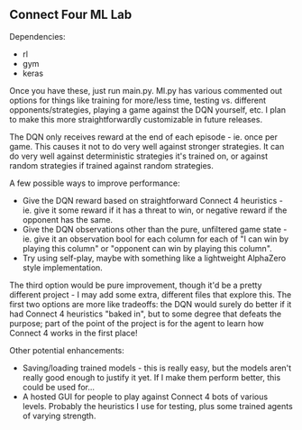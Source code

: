 ## Connect Four ML Lab
Dependencies:
- rl
- gym
- keras

Once you have these, just run main.py.
Ml.py has various commented out options for things like training for more/less time, testing vs. different opponents/strategies, playing a game against the DQN yourself, etc. I plan to make this more straightforwardly customizable in future releases.

The DQN only receives reward at the end of each episode - ie. once per game. This causes it not to do very well against stronger strategies. It can do very well against deterministic strategies it's trained on, or against random strategies if trained against random strategies.

A few possible ways to improve performance:
- Give the DQN reward based on straightforward Connect 4 heuristics - ie. give it some reward if it has a threat to win, or negative reward if the opponent has the same.
- Give the DQN observations other than the pure, unfiltered game state - ie. give it an observation bool for each column for each of "I can win by playing this column" or "opponent can win by playing this column".
- Try using self-play, maybe with something like a lightweight AlphaZero style implementation.

The third option would be pure improvement, though it'd be a pretty different project - I may add some extra, different files that explore this. The first two options are more like tradeoffs: the DQN would surely do better if it had Connect 4 heuristics "baked in", but to some degree that defeats the purpose; part of the point of the project is for the agent to learn how Connect 4 works in the first place!

Other potential enhancements:
- Saving/loading trained models - this is really easy, but the models aren't really good enough to justify it yet. If I make them perform better, this could be used for...
- A hosted GUI for people to play against Connect 4 bots of various levels. Probably the heuristics I use for testing, plus some trained agents of varying strength.